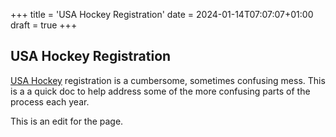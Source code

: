 +++
title = 'USA Hockey Registration'
date = 2024-01-14T07:07:07+01:00
draft = true
+++
## USA Hockey Registration

[USA Hockey](http://www.usahockey.com) registration is a cumbersome, sometimes confusing mess. This is a a quick doc to help address some of the more confusing parts of the process each year.

This is an edit for the page.